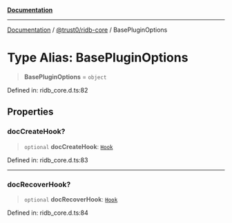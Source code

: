 [**Documentation**](../../../README.md)

***

[Documentation](../../../README.md) / [@trust0/ridb-core](../README.md) / BasePluginOptions

# Type Alias: BasePluginOptions

> **BasePluginOptions** = `object`

Defined in: ridb\_core.d.ts:82

## Properties

### docCreateHook?

> `optional` **docCreateHook**: [`Hook`](Hook.md)

Defined in: ridb\_core.d.ts:83

***

### docRecoverHook?

> `optional` **docRecoverHook**: [`Hook`](Hook.md)

Defined in: ridb\_core.d.ts:84

